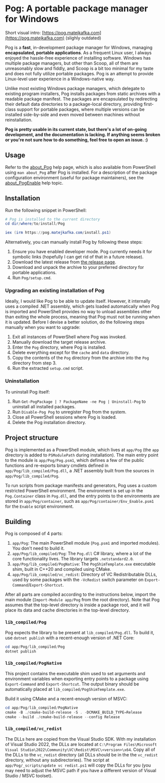 # Pog: A portable package manager for Windows

Short visual intro: [https://pog.matejkafka.com](https://pog.matejkafka.com) (slighly outdated)

Pog is a **fast**, in-development package manager for Windows, managing **encapsulated, portable applications**. As a frequent Linux user, I always enjoyed the hassle-free experience of installing software. Windows has multiple package managers, but other than Scoop, all of them are unreasonably slow and fiddly, and Scoop is a bit too minimal for my taste and does not fully utilize portable packages. Pog is an attempt to provide Linux-level user experience in a Windows-native way.

Unlike most existing Windows package managers, which delegate to existing program installers, Pog installs packages from static archives with a readable package manifest. The packages are encapsulated by redirecting their default data directories to a package-local directory, providing first-class support for portable packages, where multiple versions can be installed side-by-side and even moved between machines without reinstallation.

**Pog is pretty usable in its current state, but there's a lot of on-going development, and the documentation is lacking. If anything seems broken or you're not sure how to do something, feel free to open an issue. :)**

## Usage

Refer to the [about_Pog](./app/Pog/about_Pog.help.txt) help page, which is also available from PowerShell using `man about_Pog` after Pog is installed. For a description of the package configuration environment (useful for package maintainers), see the [about_PogEnable](./app/Pog/about_PogEnable.help.txt) help topic.

## Installation

Run the following snippet in PowerShell:

```powershell
# Pog is installed to the current directory
cd dir/where/to/install/Pog

iex (irm https://pog.matejkafka.com/install.ps1)
```

Alternatively, you can manually install Pog by following these steps:

1. Ensure you have enabled developer mode. Pog currently needs it for symbolic links (hopefully I can get rid of that in a future release).
2. Download the latest release from [the release page](https://github.com/MatejKafka/Pog/releases/).
3. Download and unpack the archive to your preferred directory for portable applications.
4. Run `Pog/setup.cmd`.

### Upgrading an existing installation of Pog

Ideally, I would like Pog to be able to update itself. However, it internally uses a compiled .NET assembly, which gets loaded automatically when Pog is imported and PowerShell provides no way to unload assemblies other than exiting the whole process, meaning that Pog must not be running when it is updated. Before I devise a better solution, do the following steps manually when you want to upgrade:

1. Exit all instances of PowerShell where Pog was invoked.
2. Manually download the target release archive.
3. Enter the `Pog` directory, where Pog is installed.
4. Delete everything except for the `cache` and `data` directory.
5. Copy the contents of the `Pog` directory from the archive into the `Pog` directory from step 3.
6. Run the extracted `setup.cmd` script.

### Uninstallation

To uninstall Pog itself:

1. Run `Get-PogPackage | ? PackageName -ne Pog | Uninstall-Pog` to uninstall all installed packages.
2. Run `Disable-Pog Pog` to unregister Pog from the system.
3. Close all PowerShell sessions where Pog is loaded.
4. Delete the Pog installation directory.

## Project structure

Pog is implemented as a PowerShell module, which lives at `app/Pog` (the `app` directory is added to `PSModulePath` during installation). The main entry point to the module is `app/Pog/Pog.psm1`, which defines a few of the public functions and re-exports binary cmdlets defined in `app/Pog/lib_compiled/Pog.dll`, a .NET assembly built from the sources in `app/Pog/lib_compiled/Pog`.

To run scripts from package manifests and generators, Pog uses a custom restricted PowerShell environment. The environment is set up in the `Pog.Container` class in `Pog.dll`, and the entry points to the environments are stored in `app/Pog/container`, such as `app/Pog/container/Env_Enable.psm1` for the `Enable` script environment.

## Building

Pog is composed of 4 parts:

1. `app/Pog`: The main PowerShell module (`Pog.psm1` and imported modules). You don't need to build it.
2. `app/Pog/lib_compiled/Pog`: The `Pog.dll` C# library, where a lot of the core functionality lives. The library targets `.netstandard2.0`.
3. `app/Pog/lib_compiled/PogNative`: The `PogShimTemplate.exe` executable shim, built in C++20 and compiled using CMake.
4. `app/Pog/lib_compiled/vc_redist`: Directory of VC Redistributable DLLs, used by some packages with the `-VcRedist` switch parameter on `Export-Command`/`Export-Shortcut`.

After all parts are compiled according to the instructions below, import the main module (`Import-Module app/Pog` from the root directory). Note that Pog assumes that the top-level directory is inside a package root, and it will place its data and cache directories in the top-level directory.

### `lib_compiled/Pog`

Pog expects the library to be present at `lib_compiled/Pog.dll`. To build it, use `dotnet publish` with a recent-enough version of .NET Core:

```powershell
cd app/Pog/lib_compiled/Pog
dotnet publish
```

### `lib_compiled/PogNative`

This project contains the executable shim used to set arguments and environment variables when exporting entry points to a package using `Export-Command` and `Export-Shortcut`. The output binary should be automatically placed at `lib_compiled/PogShimTemplate.exe`.

Build it using CMake and a recent-enough version of MSVC:

```powershell
cd app/Pog/lib_compiled/PogNative
cmake -B ./cmake-build-release -S . -DCMAKE_BUILD_TYPE=Release
cmake --build ./cmake-build-release --config Release
```

### `lib_compiled/vc_redist`

The DLLs here are copied from the Visual Studio SDK. With my installation of Visual Studio 2022, the DLLs are located at `C:\Program Files\Microsoft Visual Studio\2022\Community\VC\Redist\MSVC\<version>\x64`. Copy all of the DLLs to the `vc_redist` directory (all DLLs should be in the the `vc_redist` directory, without any subdirectories). The script at `app/Pog/_scripts/update vc redist.ps1` will copy the DLLs for you (you may need to adjust the MSVC path if you have a different version of Visual Studio / MSVC toolset).
